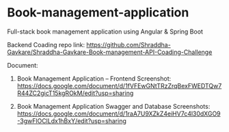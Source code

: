 # Book-management-application
Full-stack book management application using Angular &amp; Spring Boot

Backend Coading repo link:
https://github.com/Shraddha-Gavkare/Shraddha-Gavkare-Book-management-API-Coading-Challenge

Document:
1) Book Management Application – Frontend Screenshot:
https://docs.google.com/document/d/1fVFEwGNtTRzZrqBexFWEDTQw7R44ZC2gicT15kgROkM/edit?usp=sharing

2) Book Management Application Swagger and Database Screenshots: 
https://docs.google.com/document/d/1raA7U9XZkZ4eiHV7c4l30dXGO9-3gwFlOClLdx1hBxY/edit?usp=sharing
